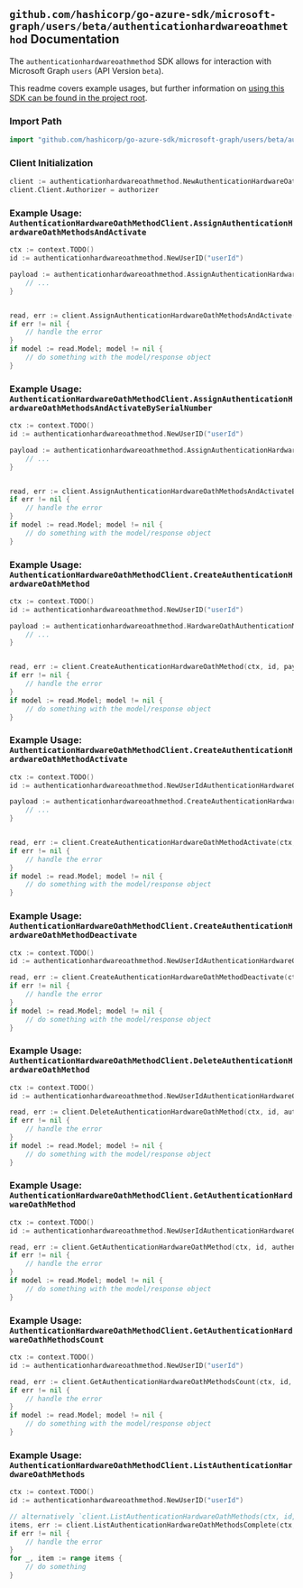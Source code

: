 
## `github.com/hashicorp/go-azure-sdk/microsoft-graph/users/beta/authenticationhardwareoathmethod` Documentation

The `authenticationhardwareoathmethod` SDK allows for interaction with Microsoft Graph `users` (API Version `beta`).

This readme covers example usages, but further information on [using this SDK can be found in the project root](https://github.com/hashicorp/go-azure-sdk/tree/main/docs).

### Import Path

```go
import "github.com/hashicorp/go-azure-sdk/microsoft-graph/users/beta/authenticationhardwareoathmethod"
```


### Client Initialization

```go
client := authenticationhardwareoathmethod.NewAuthenticationHardwareOathMethodClientWithBaseURI("https://graph.microsoft.com")
client.Client.Authorizer = authorizer
```


### Example Usage: `AuthenticationHardwareOathMethodClient.AssignAuthenticationHardwareOathMethodsAndActivate`

```go
ctx := context.TODO()
id := authenticationhardwareoathmethod.NewUserID("userId")

payload := authenticationhardwareoathmethod.AssignAuthenticationHardwareOathMethodsAndActivateRequest{
	// ...
}


read, err := client.AssignAuthenticationHardwareOathMethodsAndActivate(ctx, id, payload, authenticationhardwareoathmethod.DefaultAssignAuthenticationHardwareOathMethodsAndActivateOperationOptions())
if err != nil {
	// handle the error
}
if model := read.Model; model != nil {
	// do something with the model/response object
}
```


### Example Usage: `AuthenticationHardwareOathMethodClient.AssignAuthenticationHardwareOathMethodsAndActivateBySerialNumber`

```go
ctx := context.TODO()
id := authenticationhardwareoathmethod.NewUserID("userId")

payload := authenticationhardwareoathmethod.AssignAuthenticationHardwareOathMethodsAndActivateBySerialNumberRequest{
	// ...
}


read, err := client.AssignAuthenticationHardwareOathMethodsAndActivateBySerialNumber(ctx, id, payload, authenticationhardwareoathmethod.DefaultAssignAuthenticationHardwareOathMethodsAndActivateBySerialNumberOperationOptions())
if err != nil {
	// handle the error
}
if model := read.Model; model != nil {
	// do something with the model/response object
}
```


### Example Usage: `AuthenticationHardwareOathMethodClient.CreateAuthenticationHardwareOathMethod`

```go
ctx := context.TODO()
id := authenticationhardwareoathmethod.NewUserID("userId")

payload := authenticationhardwareoathmethod.HardwareOathAuthenticationMethod{
	// ...
}


read, err := client.CreateAuthenticationHardwareOathMethod(ctx, id, payload, authenticationhardwareoathmethod.DefaultCreateAuthenticationHardwareOathMethodOperationOptions())
if err != nil {
	// handle the error
}
if model := read.Model; model != nil {
	// do something with the model/response object
}
```


### Example Usage: `AuthenticationHardwareOathMethodClient.CreateAuthenticationHardwareOathMethodActivate`

```go
ctx := context.TODO()
id := authenticationhardwareoathmethod.NewUserIdAuthenticationHardwareOathMethodID("userId", "hardwareOathAuthenticationMethodId")

payload := authenticationhardwareoathmethod.CreateAuthenticationHardwareOathMethodActivateRequest{
	// ...
}


read, err := client.CreateAuthenticationHardwareOathMethodActivate(ctx, id, payload, authenticationhardwareoathmethod.DefaultCreateAuthenticationHardwareOathMethodActivateOperationOptions())
if err != nil {
	// handle the error
}
if model := read.Model; model != nil {
	// do something with the model/response object
}
```


### Example Usage: `AuthenticationHardwareOathMethodClient.CreateAuthenticationHardwareOathMethodDeactivate`

```go
ctx := context.TODO()
id := authenticationhardwareoathmethod.NewUserIdAuthenticationHardwareOathMethodID("userId", "hardwareOathAuthenticationMethodId")

read, err := client.CreateAuthenticationHardwareOathMethodDeactivate(ctx, id, authenticationhardwareoathmethod.DefaultCreateAuthenticationHardwareOathMethodDeactivateOperationOptions())
if err != nil {
	// handle the error
}
if model := read.Model; model != nil {
	// do something with the model/response object
}
```


### Example Usage: `AuthenticationHardwareOathMethodClient.DeleteAuthenticationHardwareOathMethod`

```go
ctx := context.TODO()
id := authenticationhardwareoathmethod.NewUserIdAuthenticationHardwareOathMethodID("userId", "hardwareOathAuthenticationMethodId")

read, err := client.DeleteAuthenticationHardwareOathMethod(ctx, id, authenticationhardwareoathmethod.DefaultDeleteAuthenticationHardwareOathMethodOperationOptions())
if err != nil {
	// handle the error
}
if model := read.Model; model != nil {
	// do something with the model/response object
}
```


### Example Usage: `AuthenticationHardwareOathMethodClient.GetAuthenticationHardwareOathMethod`

```go
ctx := context.TODO()
id := authenticationhardwareoathmethod.NewUserIdAuthenticationHardwareOathMethodID("userId", "hardwareOathAuthenticationMethodId")

read, err := client.GetAuthenticationHardwareOathMethod(ctx, id, authenticationhardwareoathmethod.DefaultGetAuthenticationHardwareOathMethodOperationOptions())
if err != nil {
	// handle the error
}
if model := read.Model; model != nil {
	// do something with the model/response object
}
```


### Example Usage: `AuthenticationHardwareOathMethodClient.GetAuthenticationHardwareOathMethodsCount`

```go
ctx := context.TODO()
id := authenticationhardwareoathmethod.NewUserID("userId")

read, err := client.GetAuthenticationHardwareOathMethodsCount(ctx, id, authenticationhardwareoathmethod.DefaultGetAuthenticationHardwareOathMethodsCountOperationOptions())
if err != nil {
	// handle the error
}
if model := read.Model; model != nil {
	// do something with the model/response object
}
```


### Example Usage: `AuthenticationHardwareOathMethodClient.ListAuthenticationHardwareOathMethods`

```go
ctx := context.TODO()
id := authenticationhardwareoathmethod.NewUserID("userId")

// alternatively `client.ListAuthenticationHardwareOathMethods(ctx, id, authenticationhardwareoathmethod.DefaultListAuthenticationHardwareOathMethodsOperationOptions())` can be used to do batched pagination
items, err := client.ListAuthenticationHardwareOathMethodsComplete(ctx, id, authenticationhardwareoathmethod.DefaultListAuthenticationHardwareOathMethodsOperationOptions())
if err != nil {
	// handle the error
}
for _, item := range items {
	// do something
}
```
